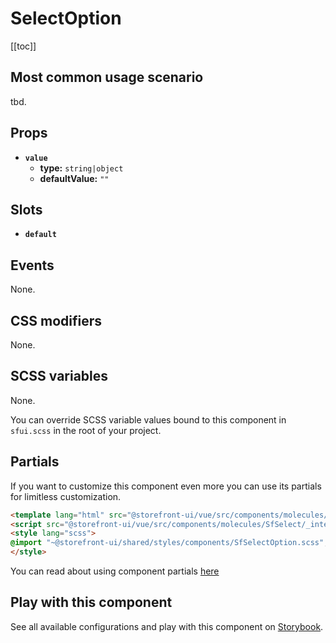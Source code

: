 # SelectOption

<!-- No Component description -->


[[toc]]


## Most common usage scenario

tbd.


## Props

- **`value`**
  - **type:** `string|object`
  - **defaultValue:** `""`


## Slots

- **`default`**


## Events

None.


## CSS modifiers

None.


## SCSS variables

None.

You can override SCSS variable values bound to this component in `sfui.scss` in the root of your project.


## Partials

If you want to customize this component even more you can use its partials for limitless customization.

```html
<template lang="html" src="@storefront-ui/vue/src/components/molecules/SfSelect/_internal/SfSelectOption.html"></template>
<script src="@storefront-ui/vue/src/components/molecules/SfSelect/_internal/SfSelectOption.js"></script>
<style lang="scss">
@import "~@storefront-ui/shared/styles/components/SfSelectOption.scss";
</style>
```

You can read about using component partials [here](docs.storefrontui.io/customization)


## Play with this component

See all available configurations and play with this component on <a href="https://storybook.storefrontui.io/?path=/story/">Storybook</a>.
